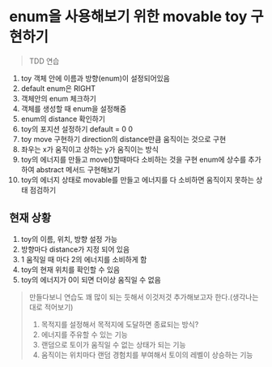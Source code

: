 # enum을 사용해보기 위한 movable toy 구현하기 
> TDD 연습
1. toy 객체 안에 이름과 방향(enum)이 설정되어있음 </br>
2. default enum은 RIGHT</br>
3. 객체안의 enum 체크하기</br>
4. 객체를 생성할 때 enum을 설정해줌</br>
5. enum의 distance 확인하기</br>
6. toy의 포지션 설정하기 default = 0 0</br>
7. toy move 구현하기 direction의 distance만큼 움직이는 것으로 구현 
8. 좌우는 x가 움직이고 상하는 y가 움직이는 방식</br>
9. toy의 에너지를 만들고 move()할때마다 소비하는 것을 구현 enum에 상수를 추가하여 abstract 메서드 구현해보기</br>
10. toy의 에너지 상태로 movable를 만들고 에너지를 다 소비하면 움직이지 못하는 상태 점검하기</br>

## 현재 상황
1. toy의 이름, 위치, 방향 설정 가능</br>
2. 방향마다 distance가 지정 되어 있음</br>
3. 1 움직일 때 마다 2의 에너지를 소비하게 함</br>
4. toy의 현재 위치를 확인할 수 있음</br>
5. toy의 에너지가 0이 되면 더이상 움직일 수 없음</br>

> 만들다보니 연습도 꽤 많이 되는 듯해서 이것저것 추가해보고자 한다.(생각나는대로 적어보기)
> 1. 목적지를 설정해서 목적지에 도달하면 종료되는 방식? 
> 2. 에너지를 주유할 수 있는 기능
> 3. 랜덤으로 토이가 움직일 수 없는 상태가 되는 기능
> 4. 움직이는 위치마다 랜덤 경험치를 부여해서 토이의 레벨이 상승하는 기능